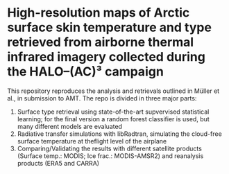 # High-resolution maps of Arctic surface skin temperature and type retrieved from airborne thermal infrared imagery collected during the HALO–(AC)³ campaign

This repository reproduces the analysis and retrievals outlined in Müller et al., in submission to AMT. The repo is divided in three major parts:
1. Surface type retrieval using state-of-the-art supvervised statistical learning; for the final version a random forest classifier is used, but many different models are evaluated
2. Radiative transfer simulations with libRadtran, simulating the cloud-free surface temperature at theflight level of the airplane
3. Comparing/Validating the results with different satellite products (Surface temp.: MODIS; Ice frac.: MODIS-AMSR2) and reanalysis products (ERA5 and CARRA)

   
